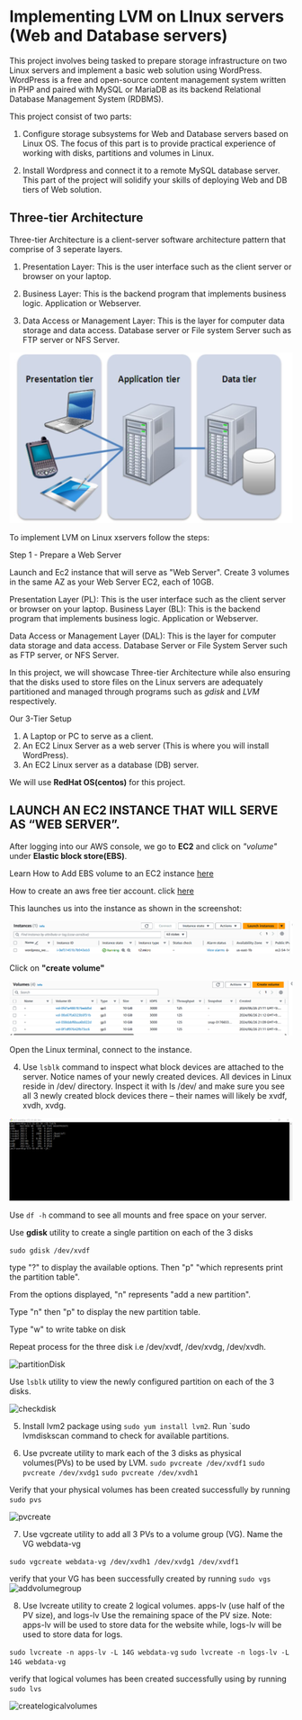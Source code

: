 # Implementing LVM on LInux servers (Web and Database servers)
This project involves being tasked to prepare storage infrastructure on two Linux servers and implement a basic web solution using WordPress. WordPress is a free and open-source content management system written in PHP and paired with MySQL or MariaDB as its backend Relational Database Management System (RDBMS).

This project consist of two parts:

1. Configure storage subsystems for Web and Database servers based on Linux OS. The focus of this part is to provide practical experience of working with disks, partitions and volumes in Linux.

2. Install Wordpress and connect it to a remote MySQL database server. This part of the project will solidify your skills of deploying Web and DB tiers of Web solution. 

## Three-tier Architecture

Three-tier Architecture is a client-server software architecture pattern that comprise of 3 seperate layers.

1. Presentation Layer: This is the user interface such as the client server or browser on your laptop.

2. Business Layer: This is the backend program that implements business logic. Application or Webserver.

3. Data Access or Management Layer: This is the layer for computer data storage and data access. Database server or File system Server such as FTP server or NFS Server.

![representation](./images/image_representation.PNG)

To implement LVM on Linux xservers follow the steps:

Step 1 - Prepare a Web Server

Launch and Ec2 instance that will serve as "Web Server". Create 3 volumes in the same AZ as your Web Server EC2, each of 10GB.

Presentation Layer (PL): This is the user interface such as the client server or browser on your laptop.
Business Layer (BL): This is the backend program that implements business logic. Application or Webserver.

Data Access or Management Layer (DAL): This is the layer for computer data storage and data access. Database Server or File System Server such as FTP server, or NFS Server.

In this project, we will showcase Three-tier Architecture while also ensuring that the disks used to store files on the Linux servers are adequately partitioned and managed through programs such as _gdisk_ and _LVM_ respectively.

Our 3-Tier Setup
1. A Laptop or PC to serve as a client.
2. An EC2 Linux Server as a web server (This is where you will install WordPress).
3. An EC2 Linux server as a database (DB) server.

We will use __RedHat OS(centos)__ for this project.

## LAUNCH AN EC2 INSTANCE THAT WILL SERVE AS “WEB SERVER”.

After logging into our AWS console, we go to __EC2__ and click on _"volume"_ under __Elastic block store(EBS)__.

Learn How to Add EBS volume to an EC2 instance [here](https://www.youtube.com/watch?v=HPXnXkBzIHw)

How to create an aws free tier account. click [here](https://www.youtube.com/watch?v=xxKuB9kJoYM&list=PLtPuNR8I4TvkwU7Zu0l0G_uwtSUXLckvh&index=7)

This launches us into the instance as shown in the screenshot:


![](./images/create_instance_wp.PNG)

Click on __"create volume"__

![](./images/create_volumes_wp.PNG)

Open the Linux terminal, connect to the instance.

4. Use ```lsblk``` command to inspect what block devices are attached to the server. Notice names of your newly created devices. All devices in Linux reside in /dev/ directory. Inspect it with ls /dev/ and make sure you see all 3 newly created block devices there – their names will likely be xvdf, xvdh, xvdg.

![lsblk](./images/lsblk_command.PNG)

Use ```df -h``` command to see all mounts and free space on your server.

Use __gdisk__ utility to create a single partition on each of the 3 disks

```sudo gdisk /dev/xvdf```

type "?" to display the available options. Then "p" "which represents print the partition table".

From the options displayed, "n" represents "add a new partition".

Type "n" then "p" to display the new partition table.

Type "w" to write tabke on disk

Repeat process for the three disk i.e /dev/xvdf, /dev/xvdg, /dev/xvdh.

![partitionDisk](./images/PartitionDisk.PNG)

Use `lsblk` utility to view the newly configured partition on each of the 3 disks.

![checkdisk](./images/CheckDisk.PNG)

5. Install lvm2 package using `sudo yum install lvm2`. Run `sudo lvmdiskscan command to check for available partitions.

6. Use pvcreate utility to mark each of the 3 disks as physical volumes(PVs) to be used by LVM.
`sudo pvcreate /dev/xvdf1`
`sudo pvcreate /dev/xvdg1`
`sudo pvcreate /dev/xvdh1`

Verify that your physical volumes has been created successfully by running `sudo pvs`

![pvcreate](./images/pvcreate.PNG)

7. Use vgcreate utility to add all 3 PVs to a volume group (VG). Name the VG webdata-vg

`sudo vgcreate webdata-vg /dev/xvdh1 /dev/xvdg1 /dev/xvdf1`

verify that your VG has been successfully created by running `sudo vgs`
![addvolumegroup](./images/AddVolumeGroup.PNG)

8. Use lvcreate utility to create 2 logical volumes. apps-lv (use half of the PV size), and logs-lv Use the remaining space of the PV size. Note: apps-lv will be used to store data for the website while, logs-lv will be used to store data for logs.

`sudo lvcreate -n apps-lv -L 14G webdata-vg`
`sudo lvcreate -n logs-lv -L 14G webdata-vg`

verify that logical volumes has been created successfully using by running `sudo lvs`

![createlogicalvolumes](./images/create_logical_volumes.PNG)




